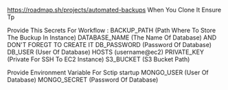 https://roadmap.sh/projects/automated-backups
When You Clone It Ensure Tp 

Provide This Secrets For Workflow : 
  BACKUP_PATH (Path Where To Store The Buckup In Instance)
  DATABASE_NAME (The Name Of Database) AND DON'T FOREGT TO CREATE IT
  DB_PASSWORD (Password Of Database)
  DB_USER (User Of Database)
  HOSTS (username@ec2)
  PRIVATE_KEY (Private For SSH To EC2 Instance)
  S3_BUCKET (S3 Bucket Path)

Provide Environment Variable For Sctip startup
  MONGO_USER (User Of Database)
  MONGO_SECRET (Password Of Database)
